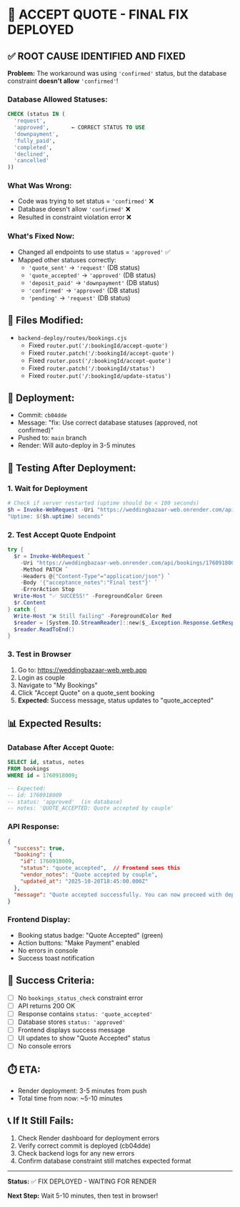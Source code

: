 # 🎯 ACCEPT QUOTE - FINAL FIX DEPLOYED

## ✅ ROOT CAUSE IDENTIFIED AND FIXED

**Problem:** The workaround was using `'confirmed'` status, but the database constraint **doesn't allow** `'confirmed'`!

### Database Allowed Statuses:
```sql
CHECK (status IN (
  'request',
  'approved',       ← CORRECT STATUS TO USE
  'downpayment',
  'fully_paid',
  'completed',
  'declined',
  'cancelled'
))
```

### What Was Wrong:
- Code was trying to set status = `'confirmed'` ❌
- Database doesn't allow `'confirmed'` ❌
- Resulted in constraint violation error ❌

### What's Fixed Now:
- Changed all endpoints to use status = `'approved'` ✅
- Mapped other statuses correctly:
  - `'quote_sent'` → `'request'` (DB status)
  - `'quote_accepted'` → `'approved'` (DB status)
  - `'deposit_paid'` → `'downpayment'` (DB status)
  - `'confirmed'` → `'approved'` (DB status)
  - `'pending'` → `'request'` (DB status)

## 📝 Files Modified:
- `backend-deploy/routes/bookings.cjs`
  - Fixed `router.put('/:bookingId/accept-quote')`
  - Fixed `router.patch('/:bookingId/accept-quote')`
  - Fixed `router.post('/:bookingId/accept-quote')`
  - Fixed `router.patch('/:bookingId/status')`
  - Fixed `router.put('/:bookingId/update-status')`

## 🚀 Deployment:
- Commit: `cb04dde`
- Message: "fix: Use correct database statuses (approved, not confirmed)"
- Pushed to: `main` branch
- Render: Will auto-deploy in 3-5 minutes

## 🧪 Testing After Deployment:

### 1. Wait for Deployment
```powershell
# Check if server restarted (uptime should be < 100 seconds)
$h = Invoke-WebRequest -Uri "https://weddingbazaar-web.onrender.com/api/health" | ConvertFrom-Json
"Uptime: $($h.uptime) seconds"
```

### 2. Test Accept Quote Endpoint
```powershell
try {
  $r = Invoke-WebRequest `
    -Uri "https://weddingbazaar-web.onrender.com/api/bookings/1760918009/accept-quote" `
    -Method PATCH `
    -Headers @{"Content-Type"="application/json"} `
    -Body '{"acceptance_notes":"Final test"}' `
    -ErrorAction Stop
  Write-Host "✅ SUCCESS!" -ForegroundColor Green
  $r.Content
} catch {
  Write-Host "❌ Still failing" -ForegroundColor Red
  $reader = [System.IO.StreamReader]::new($_.Exception.Response.GetResponseStream())
  $reader.ReadToEnd()
}
```

### 3. Test in Browser
1. Go to: https://weddingbazaar-web.web.app
2. Login as couple
3. Navigate to "My Bookings"
4. Click "Accept Quote" on a quote_sent booking
5. **Expected:** Success message, status updates to "quote_accepted"

## 📊 Expected Results:

### Database After Accept Quote:
```sql
SELECT id, status, notes 
FROM bookings 
WHERE id = 1760918009;

-- Expected:
-- id: 1760918009
-- status: 'approved'  (in database)
-- notes: 'QUOTE_ACCEPTED: Quote accepted by couple'
```

### API Response:
```json
{
  "success": true,
  "booking": {
    "id": 1760918009,
    "status": "quote_accepted",  // Frontend sees this
    "vendor_notes": "Quote accepted by couple",
    "updated_at": "2025-10-20T18:45:00.000Z"
  },
  "message": "Quote accepted successfully. You can now proceed with deposit payment."
}
```

### Frontend Display:
- Booking status badge: "Quote Accepted" (green)
- Action buttons: "Make Payment" enabled
- No errors in console
- Success toast notification

## 🎉 Success Criteria:

- [ ] No `bookings_status_check` constraint error
- [ ] API returns 200 OK
- [ ] Response contains `status: 'quote_accepted'`
- [ ] Database stores `status: 'approved'`
- [ ] Frontend displays success message
- [ ] UI updates to show "Quote Accepted" status
- [ ] No console errors

## ⏱️ ETA:
- Render deployment: 3-5 minutes from push
- Total time from now: ~5-10 minutes

## 📞 If It Still Fails:
1. Check Render dashboard for deployment errors
2. Verify correct commit is deployed (cb04dde)
3. Check backend logs for any new errors
4. Confirm database constraint still matches expected format

---

**Status:** ✅ FIX DEPLOYED - WAITING FOR RENDER

**Next Step:** Wait 5-10 minutes, then test in browser!
